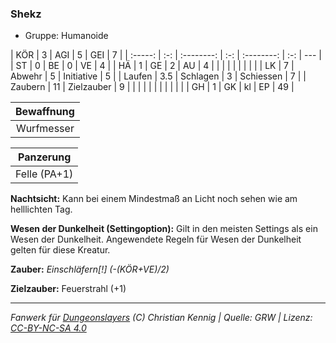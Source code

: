 ### Shekz

- Gruppe: Humanoide

|   KÖR   |  3  |    AGI     |  5  |    GEI     |  7  |
| :-----: | :-: | :--------: | :-: | :--------: | :-: | --- |
|   ST    |  0  |     BE     |  0  |     VE     |  4  |
|   HÄ    |  1  |     GE     |  2  |     AU     |  4  |
|         |     |            |     |            |     |     |
|   LK    |  7  |   Abwehr   |  5  | Initiative |  5  |
| Laufen  | 3.5 |  Schlagen  |  3  | Schiessen  |  7  |
| Zaubern | 11  | Zielzauber |  9  |            |     |
|         |     |            |     |            |     |     |
|   GH    |  1  |     GK     | kl  |     EP     | 49  |

| Bewaffnung |
| :--------: |
| Wurfmesser |

|  Panzerung   |
| :----------: |
| Felle (PA+1) |

**Nachtsicht:** Kann bei einem Mindestmaß an Licht noch sehen wie am helllichten Tag.

**Wesen der Dunkelheit (Settingoption):** Gilt in den meisten Settings als ein Wesen der Dunkelheit. Angewendete Regeln für Wesen der Dunkelheit gelten für diese Kreatur.

**Zauber:** _Einschläfern[!] (-(KÖR+VE)/2)_

**Zielzauber:** Feuerstrahl (+1)

---

_Fanwerk für [Dungeonslayers](https://www.dungeonslayers.net/) (C) Christian Kennig | Quelle: GRW | Lizenz: [CC-BY-NC-SA 4.0](https://creativecommons.org/licenses/by-nc-sa/4.0/deed.de)_
